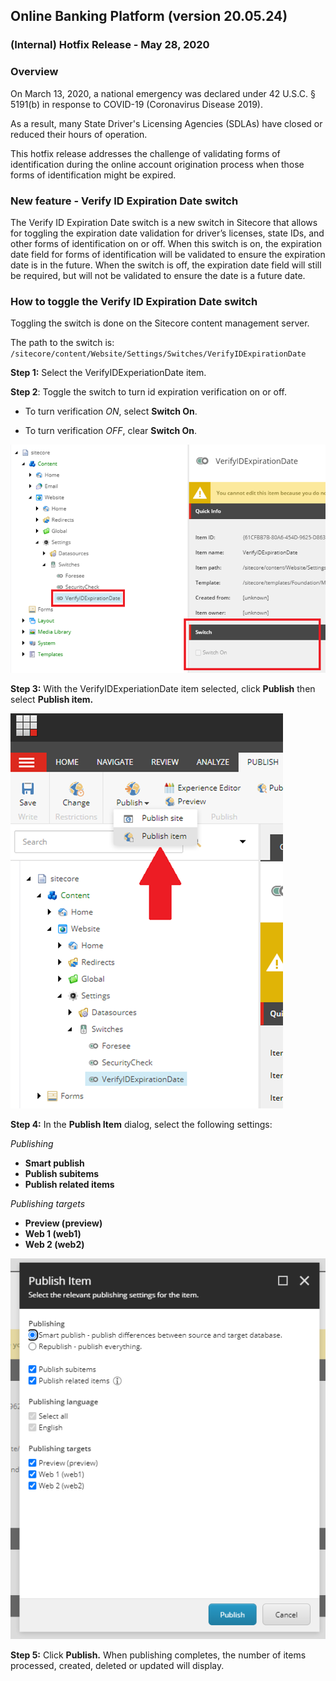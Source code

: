 ## Online Banking Platform (version 20.05.24)

### (Internal) Hotfix Release - May 28, 2020 

### Overview

On March 13, 2020, a national emergency was declared under 42 U.S.C. § 5191(b) in response to COVID-19 (Coronavirus Disease 2019). 

As a result, many State Driver's Licensing Agencies (SDLAs) have closed or reduced their hours of operation.

This hotfix release addresses the challenge of validating forms of identification during the online account origination process when those forms of identification might be expired. 

### New feature - Verify ID Expiration Date switch

The Verify ID Expiration Date switch is a new switch in Sitecore that allows for toggling the expiration date validation for driver’s licenses, state IDs, and other forms of identification on or off. When this switch is on, the expiration date field for forms of identification will be validated to ensure the expiration date is in the future. When the switch is off, the expiration date field will still be required, but will not be validated to ensure the date is a future date.

### How to toggle the Verify ID Expiration Date switch

Toggling the switch is done on the Sitecore content management server.

The path to the switch is: 
`/sitecore/content/Website/Settings/Switches/VerifyIDExpirationDate`

**Step 1:** Select the VerifyIDExperiationDate item.

**Step 2**: Toggle the switch to turn id expiration verification on or off.

- To turn verification *ON*, select **Switch On**. 

- To turn verification *OFF*, clear **Switch On**.

![image](../images/release-notes/sitecore-expire-switch-toggle.png)

**Step 3:** With the VerifyIDExperiationDate item selected, click **Publish** then select **Publish item.**

![image](../images/release-notes/sitecore-select-publish-item.png)

**Step 4:**  In the **Publish Item** dialog, select the following settings: 

*Publishing*

- **Smart publish**
- **Publish subitems**
- **Publish related items**

*Publishing targets*

- **Preview (preview)**
- **Web 1 (web1)**
- **Web 2 (web2)**

![image](../images/release-notes/sitecore-publish-dialog.png)

**Step 5:** Click **Publish.** When publishing completes, the number of items processed, created, deleted or updated will display.
